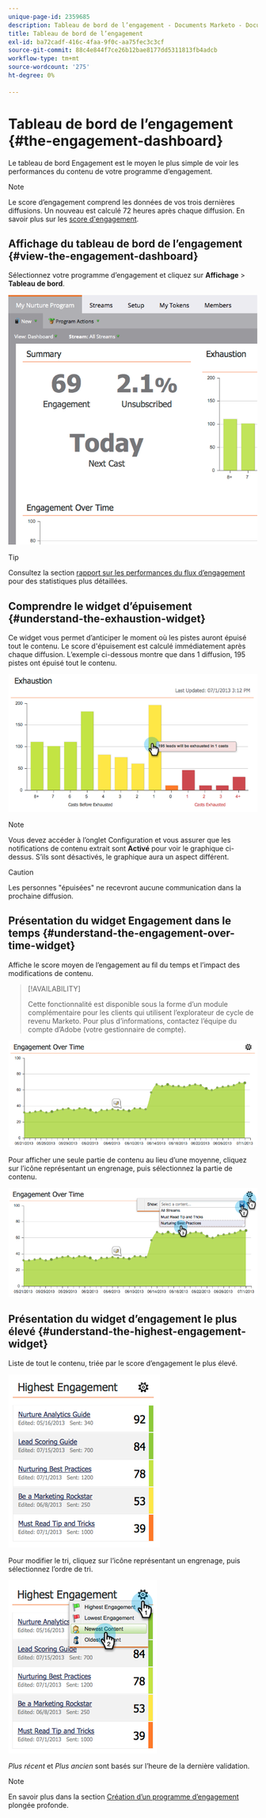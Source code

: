 ```yaml
---
unique-page-id: 2359685
description: Tableau de bord de l’engagement - Documents Marketo - Documentation du produit
title: Tableau de bord de l’engagement
exl-id: ba72cadf-416c-4faa-9f0c-aa75fec3c3cf
source-git-commit: 88c4e844f7ce26b12bae8177dd5311813fb4adcb
workflow-type: tm+mt
source-wordcount: '275'
ht-degree: 0%

---
```


# Tableau de bord de l’engagement {#the-engagement-dashboard}

Le tableau de bord Engagement est le moyen le plus simple de voir les performances du contenu de votre programme d’engagement.

>[!NOTE]
>
>Le score d’engagement comprend les données de vos trois dernières diffusions. Un nouveau est calculé 72 heures après chaque diffusion. En savoir plus sur les [score d&#39;engagement](/help/marketo/product-docs/email-marketing/drip-nurturing/reports-and-notifications/understanding-the-engagement-score.md).

## Affichage du tableau de bord de l’engagement {#view-the-engagement-dashboard}

Sélectionnez votre programme d’engagement et cliquez sur **Affichage** > **Tableau de bord**.

![](assets/image2014-9-15-16-3a42-3a41.png)

>[!TIP]
>
>Consultez la section [rapport sur les performances du flux d’engagement](/help/marketo/product-docs/email-marketing/drip-nurturing/reports-and-notifications/engagement-stream-performance-report.md) pour des statistiques plus détaillées.

## Comprendre le widget d’épuisement {#understand-the-exhaustion-widget}

Ce widget vous permet d’anticiper le moment où les pistes auront épuisé tout le contenu. Le score d&#39;épuisement est calculé immédiatement après chaque diffusion. L’exemple ci-dessous montre que dans 1 diffusion, 195 pistes ont épuisé tout le contenu.

![](assets/image2014-9-15-16-3a45-3a10.png)

>[!NOTE]
>
>Vous devez accéder à l’onglet Configuration et vous assurer que les notifications de contenu extrait sont **Activé** pour voir le graphique ci-dessus. S’ils sont désactivés, le graphique aura un aspect différent.

>[!CAUTION]
>
>Les personnes &quot;épuisées&quot; ne recevront aucune communication dans la prochaine diffusion.

## Présentation du widget Engagement dans le temps {#understand-the-engagement-over-time-widget}

Affiche le score moyen de l’engagement au fil du temps et l’impact des modifications de contenu.

>[!AVAILABILITY]
>
>Cette fonctionnalité est disponible sous la forme d’un module complémentaire pour les clients qui utilisent l’explorateur de cycle de revenu Marketo. Pour plus d’informations, contactez l’équipe du compte d’Adobe (votre gestionnaire de compte).

![](assets/image2014-9-15-16-3a45-3a50.png)

Pour afficher une seule partie de contenu au lieu d’une moyenne, cliquez sur l’icône représentant un engrenage, puis sélectionnez la partie de contenu.

![](assets/image2014-9-15-16-3a46-3a45.png)

## Présentation du widget d’engagement le plus élevé {#understand-the-highest-engagement-widget}

Liste de tout le contenu, triée par le score d’engagement le plus élevé.

![](assets/image2014-9-15-16-3a46-3a54.png)

Pour modifier le tri, cliquez sur l’icône représentant un engrenage, puis sélectionnez l’ordre de tri.

![](assets/image2014-9-15-16-3a46-3a58.png)

_Plus récent_ et _Plus ancien_ sont basés sur l’heure de la dernière validation.

>[!NOTE]
>
>En savoir plus dans la section [Création d’un programme d’engagement](/help/marketo/product-docs/email-marketing/drip-nurturing/creating-an-engagement-program/create-an-engagement-program.md) plongée profonde.
